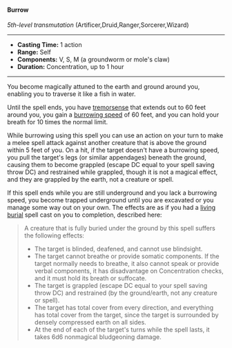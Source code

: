 #### Burrow
*5th-level transmutation* (Artificer,Druid,Ranger,Sorcerer,Wizard)
___
- **Casting Time:** 1 action
- **Range:** Self
- **Components:** V, S, M (a groundworm or mole's claw)
- **Duration:** Concentration, up to 1 hour
---
You become magically attuned to the earth and ground around you, enabling you to traverse it like a fish in water.

Until the spell ends, you have [tremorsense](/Supplements/Underground.md#tremorsense) that extends out to 60 feet around you, you gain a [burrowing speed](/Supplements/Underground.md#burrow) of 60 feet, and you can hold your breath for 10 times the normal limit.

While burrowing using this spell you can use an action on your turn to make a melee spell attack against another creature that is above the ground within 5 feet of you. On a hit, if the target doesn't have a burrowing speed, you pull the target's legs (or similar appendages) beneath the ground, causing them to become grappled (escape DC equal to your spell saving throw DC) and restrained while grappled, though it is not a magical effect, and they are grappled by the earth, not a creature or spell.

If this spell ends while you are still underground and you lack a burrowing speed, you become trapped underground until you are excavated or you manage some way out on your own. The effects are as if you had a [living burial](living-burial.md) spell cast on you to completion, described here:

> A creature that is fully buried under the ground by this spell suffers the following effects:
> * The target is blinded, deafened, and cannot use blindsight.
> * The target cannot breathe or provide somatic components. If the target normally needs to breathe, it also cannot speak or provide verbal components, it has disadvantage on Concentration checks, and it must hold its breath or suffocate.
> * The target is grappled (escape DC equal to your spell saving throw DC) and restrained (by the ground/earth, not any creature or spell).
> * The target has total cover from every direction, and everything has total cover from the target, since the target is surrounded by densely compressed earth on all sides.
> * At the end of each of the target's turns while the spell lasts, it takes 6d6 nonmagical bludgeoning damage.

